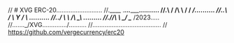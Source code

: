 // # XVG ERC-20..........................
//.____ ._______...____________..........
//.\   \/  /\   \ /   /  _____/..........
//..\     /  \   Y   /   \  ___..........
//../     \   \     /\    \_\  \.........
//./___/\  \   \___/  \______  /2023.....
//.......\_/XVG..............\/..........
//.......................................
// https://github.com/vergecurrency/erc20

